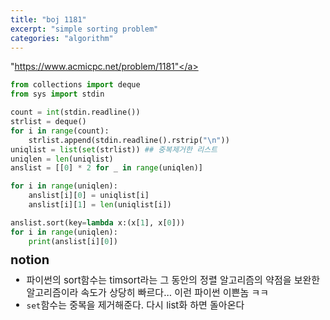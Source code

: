 ```yaml
---
title: "boj 1181"
excerpt: "simple sorting problem"
categories: "algorithm"
---
```


<a herf = "https://www.acmicpc.net/problem/1181">"https://www.acmicpc.net/problem/1181"</a>

```python
from collections import deque
from sys import stdin

count = int(stdin.readline())
strlist = deque()
for i in range(count):
    strlist.append(stdin.readline().rstrip("\n"))
uniqlist = list(set(strlist)) ## 중복제거한 리스트 
uniqlen = len(uniqlist)
anslist = [[0] * 2 for _ in range(uniqlen)]

for i in range(uniqlen):
    anslist[i][0] = uniqlist[i] 
    anslist[i][1] = len(uniqlist[i])

anslist.sort(key=lambda x:(x[1], x[0]))
for i in range(uniqlen):
    print(anslist[i][0])
```

<div style = "font-size: 20px; line-height: 15px;">
<strong>notion</strong><br>
</div>

<div style = "font-size: 15px; line-height: 20px;">
<ul>
<li>파이썬의 sort함수는 timsort라는 그 동안의 정렬 알고리즘의 약점을 보완한 알고리즘이라 속도가 상당히 빠르다... 이런 파이썬 이쁜놈 ㅋㅋ</li>
<li><code>set</code>함수는 중복을 제거해준다. 다시 list화 하면 돌아온다</li>
</ul>